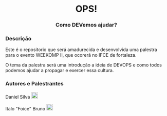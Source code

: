 <div align="center">
	<h1>OPS!</h1>
	<h3> Como DEVemos ajudar?</h3>
</div>

### Descrição
Este é o repositorio que será amadurecida e desenvolvida uma palestra para o evento WEEKOMP II, que ocorerá no IFCE de fortaleza.

O tema da palestra será uma introdução a ideia de DEVOPS e como todos podemos ajudar a propagar e exercer essa cultura.

### Autores e Palestrantes
Daniel Silva [<img src="https://github.githubassets.com/images/modules/logos_page/GitHub-Mark.png" alt="thatdaniboy github" style="width:20px;height:20px;">](https://github.com/thatdaniboy)

Italo "Foice" Bruno [<img src="https://github.githubassets.com/images/modules/logos_page/GitHub-Mark.png" alt="ItaloBruno github" style="width:20px;height:20px;">](https://github.com/ItaloBruno)